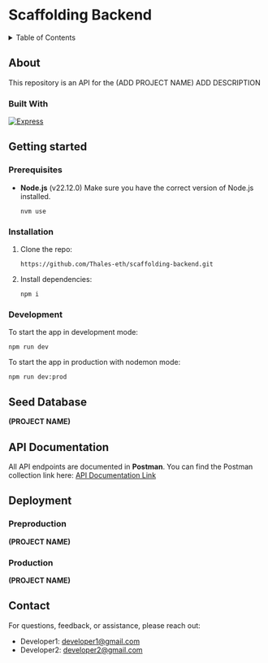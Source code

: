 # Scaffolding Backend

<!-- TABLE OF CONTENTS -->
<details>
  <summary>Table of Contents</summary>
  <ol>
    <li>
      <a href="#about">About</a>
      <ul>
        <li><a href="#built-with">Built With</a></li>
      </ul>
    </li>
    <li>
      <a href="#getting-started">Getting Started</a>
      <ul>
        <li><a href="#prerequisites">Prerequisites</a></li>
        <li><a href="#installation">Installation</a></li>
        <li><a href="#configuration">Configuration</a></li>
        <li><a href="#development">Development</a></li>
      </ul>
    </li>
    <li><a href="#seed-database">Seed Database</a></li>
    <li><a href="#api-documentation">API Documentation</a></li>
    <li>
        <a href="#deployment">Deployment</a>
        <ul>
          <li><a href="#preproduction">Preproduction</a></li>
          <li><a href="#production">Production</a></li>
        </ul>
    </li>
    <li><a href="#contact">Contact</a></li>
  </ol>
</details>

<!-- ABOUT THE PROJECT -->

## About

This repository is an API for the (ADD PROJECT NAME)
ADD DESCRIPTION

### Built With

[![Express][Express.js]][Express-url]

<!-- GETTING STARTED -->

## Getting started

### Prerequisites

- **Node.js** (v22.12.0)
  Make sure you have the correct version of Node.js installed.

  ```
  nvm use
  ```

### Installation

1. Clone the repo:

   ```
   https://github.com/Thales-eth/scaffolding-backend.git
   ```

2. Install dependencies:

   ```
   npm i 
   ```

### Development

To start the app in development mode:

```
npm run dev
```

To start the app in production with nodemon mode:

```
npm run dev:prod
```

<!-- SEED DATABASE -->

## Seed Database

**(PROJECT NAME)**

<!-- API DOCUMENTATION -->

## API Documentation

All API endpoints are documented in **Postman**. You can find the Postman collection link here:
[API Documentation Link](<(PROJECT LINK)>)

<!-- DEPLOYMENT -->

## Deployment

### Preproduction

**(PROJECT NAME)**

### Production

**(PROJECT NAME)**

<!-- CONTACT -->

## Contact

For questions, feedback, or assistance, please reach out:

- Developer1: developer1@gmail.com
- Developer2: developer2@gmail.com

<!-- MARKDOWN LINKS & IMAGES -->
<!-- https://www.markdownguide.org/basic-syntax/#reference-style-links -->

[Express.js]: https://img.shields.io/badge/express.js-000000?style=for-the-badge&logo=express&logoColor=white
[Express-url]: https://expressjs.com/
